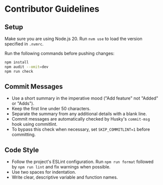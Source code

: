 # Contributor Guidelines

## Setup

Make sure you are using Node.js 20. Run `nvm use` to load the version specified in `.nvmrc`.

Run the following commands before pushing changes:

```bash
npm install
npm audit --omit=dev
npm run check
```

## Commit Messages

- Use a short summary in the imperative mood ("Add feature" not "Added" or "Adds").
- Keep the first line under 50 characters.
- Separate the summary from any additional details with a blank line.
- Commit messages are automatically checked by Husky's `commit-msg` hook using commitlint.
- To bypass this check when necessary, set `SKIP_COMMITLINT=1` before committing.

## Code Style

- Follow the project's ESLint configuration. Run `npm run format` followed by `npm run lint` and fix warnings when possible.
- Use two spaces for indentation.
- Write clear, descriptive variable and function names.

